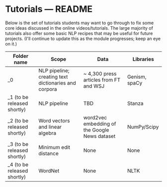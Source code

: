 Tutorials ― README
==================

Below is the set of tutorials students may want to go through to fix some core 
ideas discussed in the online videos/tutorials. The large majority of tutorials
also offer some basic NLP recipes that may be useful for future projects.
(I'll continue to update this as the module progresses; keep an eye on it.)

| Folder name                 | Scope                                                | Data                                          | Libraries     |
|-----------------------------|------------------------------------------------------|-----------------------------------------------|---------------|
| _0                          | NLP pipeline; creating text dictionaries and corpora | ~ 4,300 press articles from FT and WSJ        | Genism, spaCy |
| _1 (to be released shortly) | NLP pipeline                                         | TBD                                           | Stanza        |
| _2 (to be released shortly) | Word vectors and linear algebra                      | word2vec embedding of the Google News dataset | NumPy/Scipy   |
| _3 (to be released shortly) | Minimum edit distance                                | None                                          |   None            |
| _4 (to be released shortly) | WordNet                                | None                                          |  NLTK             |
